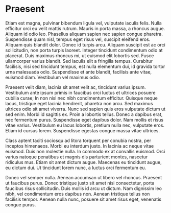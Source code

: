 # Praesent

Etiam est magna, pulvinar bibendum ligula vel, vulputate iaculis felis. Nulla efficitur orci eu velit mattis rutrum. Mauris in porta massa, a rhoncus augue. Aliquam id odio leo. Phasellus aliquam sapien nec sapien congue pharetra. Suspendisse quam nisl, tempus eget risus vel, suscipit eleifend eros. Aliquam quis blandit dolor. Donec id turpis arcu. Aliquam suscipit est ac orci sollicitudin, non porta turpis laoreet. Integer tincidunt condimentum odio at placerat. Duis maximus rhoncus mi, ut euismod elit lobortis sed. Fusce ullamcorper varius blandit. Sed iaculis elit a fringilla tempus. Curabitur facilisis, nisi sed tincidunt tempus, est nulla elementum dui, id gravida tortor urna malesuada odio. Suspendisse et ante blandit, facilisis ante vitae, euismod diam. Vestibulum vel maximus odio.

Praesent velit diam, lacinia sit amet velit ac, tincidunt varius ipsum. Vestibulum ante ipsum primis in faucibus orci luctus et ultrices posuere cubilia curae; In non nisl nec nibh condimentum efficitur. Quisque neque lacus, tristique eget lacinia hendrerit, pharetra non arcu. Sed maximus ultrices odio sit amet viverra. Nunc sed sapien quis eros vulputate dictum ut sed enim. Morbi id sagittis ex. Proin a lobortis tellus. Donec a dapibus erat, nec fermentum purus. Suspendisse eget dapibus dolor. Nam mollis et risus vitae varius. Vestibulum eu lacus lobortis, pretium nulla nec, vulputate eros. Etiam id cursus lorem. Suspendisse egestas congue massa vitae ultrices.

Class aptent taciti sociosqu ad litora torquent per conubia nostra, per inceptos himenaeos. Morbi eu interdum justo. In lacinia ac neque vitae euismod. Duis non molestie nulla. In commodo ex at convallis euismod. Orci varius natoque penatibus et magnis dis parturient montes, nascetur ridiculus mus. Etiam sit amet dictum augue. Maecenas eu tincidunt augue, eu dictum dui. Ut tincidunt lorem nunc, a luctus orci fermentum eu.

Donec vel semper nulla. Aenean accumsan ut libero vel rhoncus. Praesent ut faucibus purus. Donec tristique justo sit amet nisi consectetur, porta faucibus risus sollicitudin. Duis mollis id arcu ut dictum. Nam dignissim leo nibh, vel condimentum eros dapibus non. Aenean tristique tellus non facilisis tempor. Aenean nulla nunc, posuere sit amet risus eget, venenatis congue purus.
